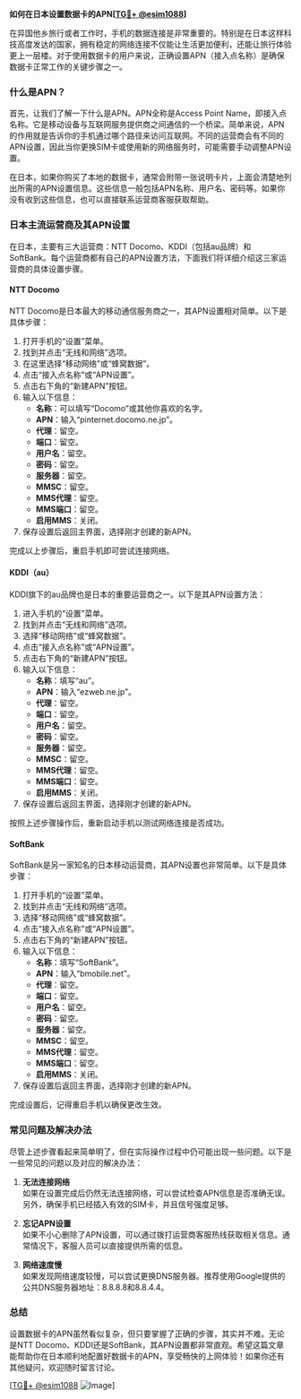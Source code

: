 **如何在日本设置数据卡的APN[[TG💪+ @esim1088](https://t.me/s/esim1088)]**

在异国他乡旅行或者工作时，手机的数据连接是非常重要的。特别是在日本这样科技高度发达的国家，拥有稳定的网络连接不仅能让生活更加便利，还能让旅行体验更上一层楼。对于使用数据卡的用户来说，正确设置APN（接入点名称）是确保数据卡正常工作的关键步骤之一。

### 什么是APN？

首先，让我们了解一下什么是APN。APN全称是Access Point Name，即接入点名称。它是移动设备与互联网服务提供商之间通信的一个桥梁。简单来说，APN的作用就是告诉你的手机通过哪个路径来访问互联网。不同的运营商会有不同的APN设置，因此当你更换SIM卡或使用新的网络服务时，可能需要手动调整APN设置。

在日本，如果你购买了本地的数据卡，通常会附带一张说明卡片，上面会清楚地列出所需的APN设置信息。这些信息一般包括APN名称、用户名、密码等。如果你没有收到这些信息，也可以直接联系运营商客服获取帮助。

### 日本主流运营商及其APN设置

在日本，主要有三大运营商：NTT Docomo、KDDI（包括au品牌）和SoftBank。每个运营商都有自己的APN设置方法，下面我们将详细介绍这三家运营商的具体设置步骤。

#### NTT Docomo

NTT Docomo是日本最大的移动通信服务商之一，其APN设置相对简单。以下是具体步骤：

1. 打开手机的“设置”菜单。
2. 找到并点击“无线和网络”选项。
3. 在这里选择“移动网络”或“蜂窝数据”。
4. 点击“接入点名称”或“APN设置”。
5. 点击右下角的“新建APN”按钮。
6. 输入以下信息：
   - **名称**：可以填写“Docomo”或其他你喜欢的名字。
   - **APN**：输入“pinternet.docomo.ne.jp”。
   - **代理**：留空。
   - **端口**：留空。
   - **用户名**：留空。
   - **密码**：留空。
   - **服务器**：留空。
   - **MMSC**：留空。
   - **MMS代理**：留空。
   - **MMS端口**：留空。
   - **启用MMS**：关闭。
7. 保存设置后返回主界面，选择刚才创建的新APN。

完成以上步骤后，重启手机即可尝试连接网络。

#### KDDI（au）

KDDI旗下的au品牌也是日本的重要运营商之一。以下是其APN设置方法：

1. 进入手机的“设置”菜单。
2. 找到并点击“无线和网络”选项。
3. 选择“移动网络”或“蜂窝数据”。
4. 点击“接入点名称”或“APN设置”。
5. 点击右下角的“新建APN”按钮。
6. 输入以下信息：
   - **名称**：填写“au”。
   - **APN**：输入“ezweb.ne.jp”。
   - **代理**：留空。
   - **端口**：留空。
   - **用户名**：留空。
   - **密码**：留空。
   - **服务器**：留空。
   - **MMSC**：留空。
   - **MMS代理**：留空。
   - **MMS端口**：留空。
   - **启用MMS**：关闭。
7. 保存设置后返回主界面，选择刚才创建的新APN。

按照上述步骤操作后，重新启动手机以测试网络连接是否成功。

#### SoftBank

SoftBank是另一家知名的日本移动运营商，其APN设置也非常简单。以下是具体步骤：

1. 打开手机的“设置”菜单。
2. 找到并点击“无线和网络”选项。
3. 选择“移动网络”或“蜂窝数据”。
4. 点击“接入点名称”或“APN设置”。
5. 点击右下角的“新建APN”按钮。
6. 输入以下信息：
   - **名称**：填写“SoftBank”。
   - **APN**：输入“bmobile.net”。
   - **代理**：留空。
   - **端口**：留空。
   - **用户名**：留空。
   - **密码**：留空。
   - **服务器**：留空。
   - **MMSC**：留空。
   - **MMS代理**：留空。
   - **MMS端口**：留空。
   - **启用MMS**：关闭。
7. 保存设置后返回主界面，选择刚才创建的新APN。

完成设置后，记得重启手机以确保更改生效。

### 常见问题及解决办法

尽管上述步骤看起来简单明了，但在实际操作过程中仍可能出现一些问题。以下是一些常见的问题以及对应的解决办法：

1. **无法连接网络**  
   如果在设置完成后仍然无法连接网络，可以尝试检查APN信息是否准确无误。另外，确保手机已经插入有效的SIM卡，并且信号强度足够。

2. **忘记APN设置**  
   如果不小心删除了APN设置，可以通过拨打运营商客服热线获取相关信息。通常情况下，客服人员可以直接提供所需的信息。

3. **网络速度慢**  
   如果发现网络速度较慢，可以尝试更换DNS服务器。推荐使用Google提供的公共DNS服务器地址：8.8.8.8和8.8.4.4。

### 总结

设置数据卡的APN虽然看似复杂，但只要掌握了正确的步骤，其实并不难。无论是NTT Docomo、KDDI还是SoftBank，其APN设置都非常直观。希望这篇文章能帮助你在日本顺利地配置好数据卡的APN，享受畅快的上网体验！如果你还有其他疑问，欢迎随时留言讨论。

[[TG💪+ @esim1088](https://t.me/s/esim1088) ![Image](https://i.postimg.cc/4NQfJmqS/Snipaste-2025-05-13-00-14-12.png)]